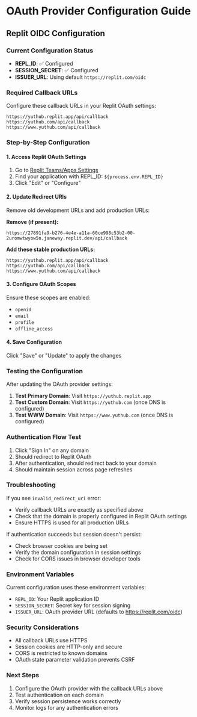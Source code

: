 # OAuth Provider Configuration Guide

## Replit OIDC Configuration

### Current Configuration Status
- **REPL_ID**: ✅ Configured
- **SESSION_SECRET**: ✅ Configured  
- **ISSUER_URL**: Using default `https://replit.com/oidc`

### Required Callback URLs

Configure these callback URLs in your Replit OAuth settings:

```
https://yuthub.replit.app/api/callback
https://yuthub.com/api/callback
https://www.yuthub.com/api/callback
```

### Step-by-Step Configuration

#### 1. Access Replit OAuth Settings
1. Go to [Replit Teams/Apps Settings](https://replit.com/account/apps)
2. Find your application with REPL_ID: `${process.env.REPL_ID}`
3. Click "Edit" or "Configure"

#### 2. Update Redirect URIs
Remove old development URLs and add production URLs:

**Remove (if present):**
```
https://27891fa9-b276-4e4e-a11a-60ce998c53b2-00-2uromwtwyow5n.janeway.replit.dev/api/callback
```

**Add these stable production URLs:**
```
https://yuthub.replit.app/api/callback
https://yuthub.com/api/callback
https://www.yuthub.com/api/callback
```

#### 3. Configure OAuth Scopes
Ensure these scopes are enabled:
- `openid`
- `email`
- `profile`
- `offline_access`

#### 4. Save Configuration
Click "Save" or "Update" to apply the changes

### Testing the Configuration

After updating the OAuth provider settings:

1. **Test Primary Domain**: Visit `https://yuthub.replit.app`
2. **Test Custom Domain**: Visit `https://yuthub.com` (once DNS is configured)
3. **Test WWW Domain**: Visit `https://www.yuthub.com` (once DNS is configured)

### Authentication Flow Test

1. Click "Sign In" on any domain
2. Should redirect to Replit OAuth
3. After authentication, should redirect back to your domain
4. Should maintain session across page refreshes

### Troubleshooting

If you see `invalid_redirect_uri` error:
- Verify callback URLs are exactly as specified above
- Check that the domain is properly configured in Replit OAuth settings
- Ensure HTTPS is used for all production URLs

If authentication succeeds but session doesn't persist:
- Check browser cookies are being set
- Verify the domain configuration in session settings
- Check for CORS issues in browser developer tools

### Environment Variables

Current configuration uses these environment variables:
- `REPL_ID`: Your Replit application ID
- `SESSION_SECRET`: Secret key for session signing
- `ISSUER_URL`: OAuth provider URL (defaults to https://replit.com/oidc)

### Security Considerations

- All callback URLs use HTTPS
- Session cookies are HTTP-only and secure
- CORS is restricted to known domains
- OAuth state parameter validation prevents CSRF

### Next Steps

1. Configure the OAuth provider with the callback URLs above
2. Test authentication on each domain
3. Verify session persistence works correctly
4. Monitor logs for any authentication errors